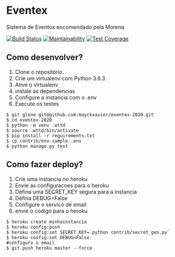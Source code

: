 # Eventex

Sistema de Eventos encomendado pela Morena

[![Build Status](https://travis-ci.org/mayckxavier/eventex-2020.svg?branch=master)](https://travis-ci.org/mayckxavier/eventex-2020)
[![Maintainability](https://api.codeclimate.com/v1/badges/56e72f2c229b6373ffc7/maintainability)](https://codeclimate.com/github/mayckxavier/eventex-2020/maintainability)
[![Test Coverage](https://api.codeclimate.com/v1/badges/56e72f2c229b6373ffc7/test_coverage)](https://codeclimate.com/github/mayckxavier/eventex-2020/test_coverage)

## Como desenvolver?

1. Clone o repositório.
2. Crie um virtualenv com Python 3.6.3
3. Ative o virtualenv
4. instale as dependencias
5. Configure a instancia com o .env
6. Execute os testes

```console
$ git glone git@github.com:mayckxavier/eventex-2020.git
$ cd eventex-2020
$ python -m venv .wttd
$ source .wttd/bin/activate
$ pip install -r requirements.txt
$ cp contrib/env-sample .env
$ python manage.py test
```

## Como fazer deploy?

1. Crie uma instancia no heroku
2. Envie as configuracoes para o heroku
3. Defina uma SECRET_KEY segura para a instancia
4. Defina DEBUG=False
5. Configure o servico de email
6. envie o codigo para o heroku

```console
$ heroku create minhainstancia
$ heroku config:push
$ heroku config:set SECRET_KEY=`python contrib/secret_gen.py`
$ heroku config:set DEBUG=False
#configuro o email
$ git push heroku master --force
```
